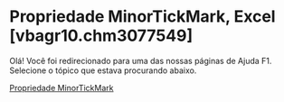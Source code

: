 
# Propriedade MinorTickMark, Excel [vbagr10.chm3077549]

Olá! Você foi redirecionado para uma das nossas páginas de Ajuda F1. Selecione o tópico que estava procurando abaixo.

[Propriedade MinorTickMark](http://msdn.microsoft.com/library/cbb515d8-fdae-2546-f13b-80ed75cc4192%28Office.15%29.aspx)
